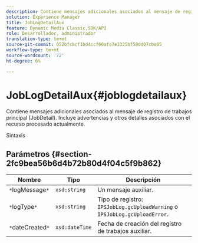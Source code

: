 ```yaml
---
description: Contiene mensajes adicionales asociados al mensaje de registro de trabajos principal (JobDetail). Incluye advertencias y otros detalles asociados con el recurso procesado actualmente.
solution: Experience Manager
title: JobLogDetailAux
feature: Dynamic Media Classic,SDK/API
role: Desarrollador, administrador
translation-type: tm+mt
source-git-commit: 052bfcbcf1bd4ccf60afa7e3325bf58dd07cba85
workflow-type: tm+mt
source-wordcount: '72'
ht-degree: 6%

---
```



# JobLogDetailAux{#joblogdetailaux}

Contiene mensajes adicionales asociados al mensaje de registro de trabajos principal (JobDetail). Incluye advertencias y otros detalles asociados con el recurso procesado actualmente.

Sintaxis

## Parámetros {#section-2fc9bea56b6d4b72b80d4f04c5f9b862}

| Nombre | Tipo | Descripción |
|---|---|---|
| `*`logMessage`*` | `xsd:string` | Un mensaje auxiliar. |
| `*`logType`*` | `xsd:string` | Tipo de registro: `IPSJobLog.gcUploadWarning` o `IPSJobLog.gcUploadError`. |
| `*`dateCreated`*` | `xsd:dateTime` | Fecha de creación del registro de trabajos auxiliar. |

